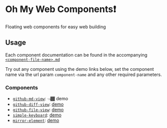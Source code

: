 # Oh My Web Components❗️

Floating web components for easy web building

## Usage

Each component documentation can be found in the accompanying [`<component-file-name>.md`](https://github.com/iamogbz/oh-my-wcs/tree/HEAD/components/)

Try out any component using the demo links below, set the component name via the url param `component-name` and any other required parameters.

### Components

* [`github-md-view`](https://ogbizi.com/oh-my-wcs/?component-name=github-md-view&url=components/github-md-view.md): 👈🏾 demo
* [`github-diff-view`](https://ogbizi.com/oh-my-wcs/?component-name=github-md-view&url=components/github-diff-view.md): [demo](https://ogbizi.com/oh-my-wcs/?component-name=github-diff-view&head=9dfe892&base=f1c3c32&repo=tophat/webext-training&file=package.json)
* [`github-file-view`](https://ogbizi.com/oh-my-wcs/?component-name=github-md-view&url=components/github-file-view.md): [demo](https://ogbizi.com/oh-my-wcs/?component-name=github-file-view&ref=HEAD&repo=iamogbz/oh-my-wcs&file=components/github-diff-view.js&lines=L10-L42)
* [`simple-keyboard`](https://ogbizi.com/oh-my-wcs/?component-name=github-md-view&url=components/simple-keyboard.md): [demo](https://ogbizi.com/oh-my-wcs/?component-name=simple-keyboard&keys=W1sxLDIsM10sWzQsNSw2XSxbNyw4LDldLFsiIiwwLCIiXV0=&keys-active=WzJd&keys-disabled=WzFd&keys-selected=WzBd)
* [`mirror-element`](https://ogbizi.com/oh-my-wcs/?component-name=el-mirror&url=components/el-mirror.md): [demo](https://ogbizi.com/oh-my-wcs/?component-name=mirror-element&target-id=html-head)
<!-- * [`box-fold`](https://ogbizi.com/oh-my-wcs/?component-name=github-md-view&url=components/box-fold.md): [demo](https://ogbizi.com/oh-my-wcs/?component-name=box-fold) -->
